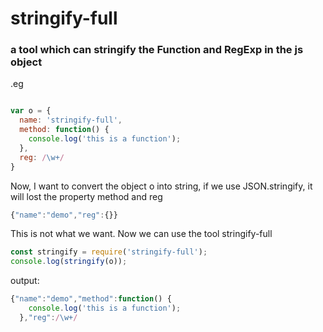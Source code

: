 # stringify-full

### a tool which can stringify the Function and RegExp in the js object

.eg
~~~javascript

var o = {
  name: 'stringify-full',
  method: function() {
    console.log('this is a function');
  },
  reg: /\w+/
}
~~~

Now, I want to convert the object o into string, if we use JSON.stringify, it will lost the property method and reg

~~~javascript
{"name":"demo","reg":{}}
~~~

This is not what we want. Now we can use the tool stringify-full

~~~javascript
const stringify = require('stringify-full');
console.log(stringify(o));
~~~

output:
~~~javascript
{"name":"demo","method":function() {
    console.log('this is a function');
  },"reg":/\w+/
~~~
